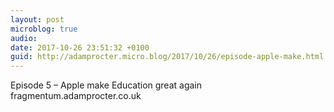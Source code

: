 ```yaml
---
layout: post
microblog: true
audio: 
date: 2017-10-26 23:51:32 +0100
guid: http://adamprocter.micro.blog/2017/10/26/episode-apple-make.html
---
```

Episode 5 – Apple make Education great again fragmentum.adamprocter.co.uk
